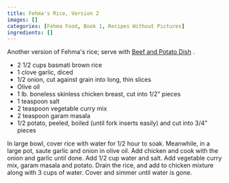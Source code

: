 ```yaml
---
title: Fehma's Rice, Version 2
images: []
categories: [Fehma Food, Book 1, Recipes Without Pictures]
ingredients: []
---
```


Another version of Fehma's rice; serve with [Beef and Potato Dish](Beef_and_Potato_Dish) .

-   2 1/2 cups basmati brown rice
-   1 clove garlic, diced
-   1/2 onion, cut against grain into long, thin slices
-   Olive oil
-   1 lb. boneless skinless chicken breast, cut into 1/2" pieces
-   1 teaspoon salt
-   2 teaspoon vegetable curry mix
-   2 teaspoon garam masala
-   1/2 potato, peeled, boiled (until fork inserts easily) and cut into
    3/4” pieces

In large bowl, cover rice with water for 1/2 hour to soak. Meanwhile, in
a large pot, saute garlic and onion in olive oil. Add chicken and cook
with the onion and garlic until done. Add 1/2 cup water and salt. Add
vegetable curry mix, garam masala and potato. Drain the rice, and add to
chicken mixture along with 3 cups of water. Cover and simmer until water
is gone.

  